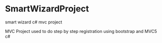# SmartWizardProject
smart wizard c# mvc project


MVC Project used to do step by step registration using bootstrap and MVC5 c#
